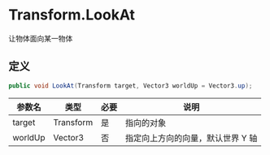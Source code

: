# Transform.LookAt

让物体面向某一物体

## 定义

```csharp
public void LookAt(Transform target, Vector3 worldUp = Vector3.up);
```

| 参数名  | 类型      | 必要 | 说明                              |
| ------- | --------- | ---- | --------------------------------- |
| target  | Transform | 是   | 指向的对象                        |
| worldUp | Vector3   | 否   | 指定向上方向的向量，默认世界 Y 轴 |

